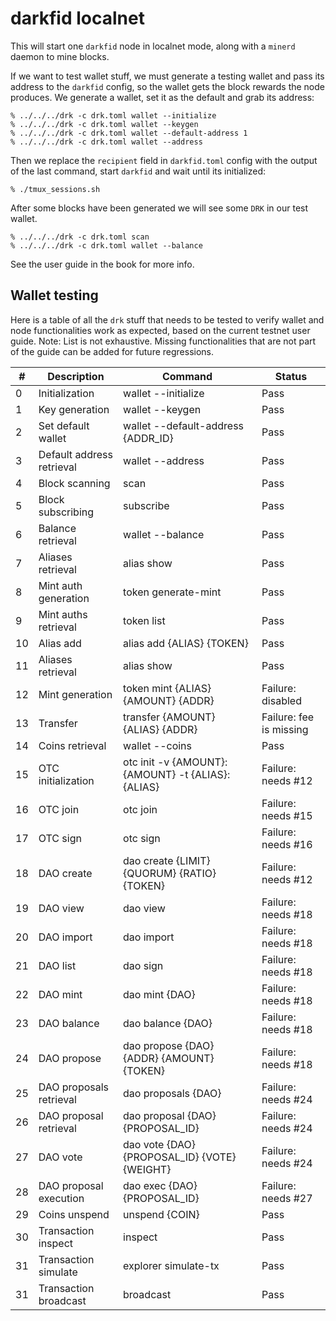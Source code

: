 darkfid localnet
================

This will start one `darkfid` node in localnet mode,
along with a `minerd` daemon to mine blocks.

If we want to test wallet stuff, we must generate
a testing wallet and pass its address to the `darkfid`
config, so the wallet gets the block rewards the node
produces. We generate a wallet, set it as the default
and grab its address:
```
% ../../../drk -c drk.toml wallet --initialize
% ../../../drk -c drk.toml wallet --keygen
% ../../../drk -c drk.toml wallet --default-address 1
% ../../../drk -c drk.toml wallet --address
```

Then we replace the `recipient` field in `darkfid.toml`
config with the output of the last command, start
`darkfid` and wait until its initialized:
```
% ./tmux_sessions.sh
```

After some blocks have been generated we
will see some `DRK` in our test wallet.
```
% ../../../drk -c drk.toml scan
% ../../../drk -c drk.toml wallet --balance
```

See the user guide in the book for more info.

## Wallet testing

Here is a table of all the `drk` stuff that needs to be tested to verify
wallet and node functionalities work as expected, based on the current
testnet user guide.
Note: List is not exhaustive. Missing functionalities that are not part
of the guide can be added for future regressions.

| #  | Description               | Command                                          | Status                  |
|----|---------------------------|--------------------------------------------------|-------------------------|
| 0  | Initialization            | wallet --initialize                              | Pass                    |
| 1  | Key generation            | wallet --keygen                                  | Pass                    |
| 2  | Set default wallet        | wallet --default-address {ADDR_ID}               | Pass                    |
| 3  | Default address retrieval | wallet --address                                 | Pass                    |
| 4  | Block scanning            | scan                                             | Pass                    |
| 5  | Block subscribing         | subscribe                                        | Pass                    |
| 6  | Balance retrieval         | wallet --balance                                 | Pass                    |
| 7  | Aliases retrieval         | alias show                                       | Pass                    |
| 8  | Mint auth generation      | token generate-mint                              | Pass                    |
| 9  | Mint auths retrieval      | token list                                       | Pass                    |
| 10 | Alias add                 | alias add {ALIAS} {TOKEN}                        | Pass                    |
| 11 | Aliases retrieval         | alias show                                       | Pass                    |
| 12 | Mint generation           | token mint {ALIAS} {AMOUNT} {ADDR}               | Failure: disabled       |
| 13 | Transfer                  | transfer {AMOUNT} {ALIAS} {ADDR}                 | Failure: fee is missing |
| 14 | Coins retrieval           | wallet --coins                                   | Pass                    |
| 15 | OTC initialization        | otc init -v {AMOUNT}:{AMOUNT} -t {ALIAS}:{ALIAS} | Failure: needs #12      |
| 16 | OTC join                  | otc join                                         | Failure: needs #15      |
| 17 | OTC sign                  | otc sign                                         | Failure: needs #16      |
| 18 | DAO create                | dao create {LIMIT} {QUORUM} {RATIO} {TOKEN}      | Failure: needs #12      |
| 19 | DAO view                  | dao view                                         | Failure: needs #18      |
| 20 | DAO import                | dao import                                       | Failure: needs #18      |
| 21 | DAO list                  | dao sign                                         | Failure: needs #18      |
| 22 | DAO mint                  | dao mint {DAO}                                   | Failure: needs #18      |
| 23 | DAO balance               | dao balance {DAO}                                | Failure: needs #18      |
| 24 | DAO propose               | dao propose {DAO} {ADDR} {AMOUNT} {TOKEN}        | Failure: needs #18      |
| 25 | DAO proposals retrieval   | dao proposals {DAO}                              | Failure: needs #24      |
| 26 | DAO proposal retrieval    | dao proposal {DAO} {PROPOSAL_ID}                 | Failure: needs #24      |
| 27 | DAO vote                  | dao vote {DAO} {PROPOSAL_ID} {VOTE} {WEIGHT}     | Failure: needs #24      |
| 28 | DAO proposal execution    | dao exec {DAO} {PROPOSAL_ID}                     | Failure: needs #27      |
| 29 | Coins unspend             | unspend {COIN}                                   | Pass                    |
| 30 | Transaction inspect       | inspect                                          | Pass                    |
| 31 | Transaction simulate      | explorer simulate-tx                             | Pass                    |
| 31 | Transaction broadcast     | broadcast                                        | Pass                    |

